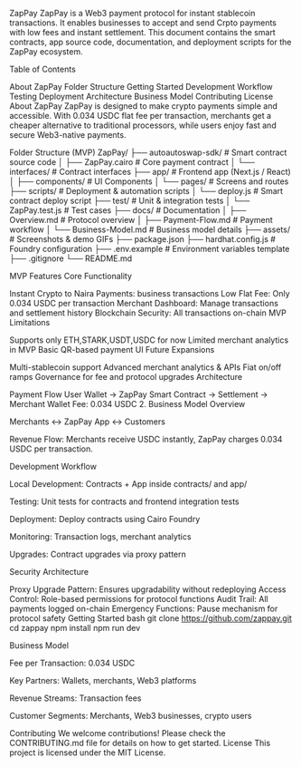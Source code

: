 ZapPay ZapPay is a Web3 payment protocol for instant stablecoin transactions. It enables businesses to accept and send Crpto payments with low fees and instant settlement. This document contains the smart contracts, app source code, documentation, and deployment scripts for the ZapPay ecosystem.

Table of Contents

About ZapPay
Folder Structure
Getting Started
Development Workflow
Testing
Deployment
Architecture
Business Model
Contributing
License
About ZapPay ZapPay is designed to make crypto payments simple and accessible. With 0.034 USDC flat fee per transaction, merchants get a cheaper alternative to traditional processors, while users enjoy fast and secure Web3-native payments.

Folder Structure (MVP) ZapPay/ 
├── autoautoswap-sdk/ # Smart contract source code │ 
├── ZapPay.cairo # Core payment contract │ 
└── interfaces/ # Contract interfaces 
├── app/ # Frontend app (Next.js / React) │ 
├── components/ # UI Components │ └── pages/ # Screens and routes 
├── scripts/ # Deployment & automation scripts │
└── deploy.js # Smart contract deploy script 
├── test/ # Unit & integration tests 
│ └── ZapPay.test.js # Test cases 
├── docs/ # Documentation │ 
├── Overview.md # Protocol overview │ 
├── Payment-Flow.md # Payment workflow 
│ └── Business-Model.md # Business model details 
├── assets/ # Screenshots & demo GIFs 
├── package.json 
├── hardhat.config.js # Foundry configuration 
├── .env.example # Environment variables template 
├── .gitignore 
└── README.md

MVP Features Core Functionality

Instant Crypto to Naira Payments: business transactions
Low Flat Fee: Only 0.034 USDC per transaction
Merchant Dashboard: Manage transactions and settlement history
Blockchain Security: All transactions on-chain
MVP Limitations

Supports only ETH,STARK,USDT,USDC for now
Limited merchant analytics in MVP
Basic QR-based payment UI
Future Expansions

Multi-stablecoin support
Advanced merchant analytics & APIs
Fiat on/off ramps
Governance for fee and protocol upgrades
Architecture

Payment Flow User Wallet → ZapPay Smart Contract → Settlement → Merchant Wallet
Fee: 0.034 USDC 2. Business Model Overview

Merchants ↔ ZapPay App ↔ Customers

Revenue Flow: Merchants receive USDC instantly, ZapPay charges 0.034 USDC per transaction.

Development Workflow

Local Development: Contracts + App inside contracts/ and app/

Testing: Unit tests for contracts and frontend integration tests

Deployment: Deploy contracts using Cairo Foundry

Monitoring: Transaction logs, merchant analytics

Upgrades: Contract upgrades via proxy pattern

Security Architecture

Proxy Upgrade Pattern: Ensures upgradability without redeploying
Access Control: Role-based permissions for protocol functions
Audit Trail: All payments logged on-chain
Emergency Functions: Pause mechanism for protocol safety
Getting Started bash git clone https://github.com/zappay.git cd zappay npm install npm run dev

Business Model

Fee per Transaction: 0.034 USDC

Key Partners: Wallets, merchants, Web3 platforms

Revenue Streams: Transaction fees

Customer Segments: Merchants, Web3 businesses, crypto users

Contributing We welcome contributions! Please check the CONTRIBUTING.md file for details on how to get started. License This project is licensed under the MIT License.
